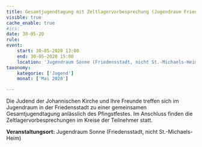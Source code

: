 ```yaml
---
title: Gesamtjugendtagung mit Zeltlagervorbesprechung (Jugendraum Friedensstadt, nicht St.-Michaels-Heim)
visible: true
cache_enable: true
#ics: 
date: 30-05-20
rule: 
event:
	start: 30-05-2020 13:00
	end: 30-05-2020 15:00
	location: 'Jugendraum Sonne (Friedensstadt, nicht St.-Michaels-Heim)'
taxonomy:
	kategorie: ['Jugend']
	monat: ['Mai 2020']

---
```

Die Judend der Johannischen Kirche und Ihre Freunde treffen sich im Jugendraum in der Friedensstadt zu einer gemeinsamen Gesamtjugendtagung anlässlich des Pfingstfestes. Im Anschluss finden die Zeltlagervorbesprechungen im Kreise der Teilnehmer statt.



**Veranstaltungsort:** Jugendraum Sonne (Friedensstadt, nicht St.-Michaels-Heim)

